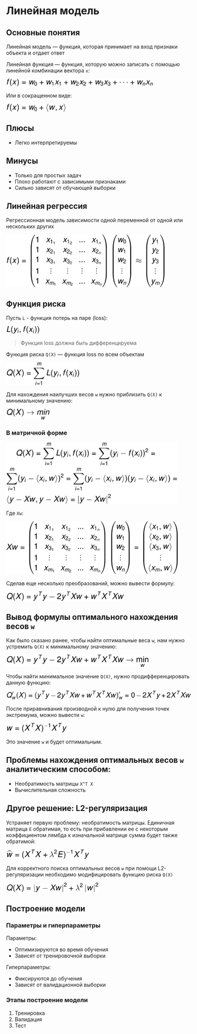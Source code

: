 
# Линейная модель 


## Основные понятия
Линейная модель — функция, 
которая принимает на вход признаки объекта и отдает ответ

Линейная функция — функция, 
которую можно записать с помощью линейной комбинации вектора `x`:

![Линейная функция](images/img_2.png)

Или в сокращенном виде: 

![Линейная функция сокращенно](images/img_3.png)

## Плюсы
* Легко интерпретируемы 
## Минусы 
* Только для простых задач 
* Плохо работают с зависимыми признаками
* Сильно зависят от обучающей выборки 

## Линейная регрессия
Регрессионная модель зависимости одной переменной 
от одной или нескольких других

![Линейная регрессия](images/img_1.png)

## Функция риска
Пусть `L` - функция потерь на паре (loss):

![Функция потерь](images/img_4.png)

> Функция loss должна быть дифференцируема

Функция риска `Q(X)` — функция loss по всем объектам

![Функция потерь](images/img_5.png)

Для нахождения наилучших весов `w` нужно приблизить 
`Q(X)` к минимальному значению: 

![Функция риска стремится к нулю](images/img_6.png)

### В матричной форме

![Функция риска в матричном виде](images/img_7.png)

Где `Xw`: 

![Xw](images/img_8.png)

Сделав еще несколько преобразований, можно вывести формулу: 

![Формула функции риска](images/img_9.png)

## Вывод формулы оптимального нахождения весов `w`

Как было сказано ранее, чтобы найти оптимальные веса `w`,
нам нужно устремить `Q(X)` к минимальному значению: 

![Развернутая Q(X) стремится к нулю](images/img_10.png)

Чтобы найти минимальное значение `Q(X)`, 
нужно продифференцировать данную функцию:

![Производная Q(X)](images/img_11.png)

После приравнивания производной к нулю для получения точек экстремума, можно вывести `w`: 

![Точки экстремума Q(X)](images/img_12.png)

Это значение `w` и будет оптимальным.

## Проблемы нахождения оптимальных весов `w` аналитическим способом:
* Необратимость матрицы `X^T X`
* Вычислительная сложность

## Другое решение: L2-регуляризация 
Устраняет первую проблему: необратимость матрицы.
Единичная матрица `E` обратимая, 
то есть при прибавлении ее с некоторым коэффициентом лямбда
к изначальной матрице
сумма будет также обратимой:

![L2 регуляция](images/img_13.png)

Для корректного поиска оптимальных весов `w` 
при помощи L2-регуляризации необходимо модифицировать функцию риска `Q(X)`

![Q(X) с L2-регуляцией](images/img_14.png)

## Построение модели
### Параметры и гиперпараметры
Параметры: 
* Оптимизируются во время обучения 
* Зависят от тренировочной выборки

Гиперпараметры: 
* Фиксируются до обучения
* Зависят от валидационной выборки

### Этапы построение модели
1. Тренировка 
2. Валидация 
3. Тест 
